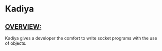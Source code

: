 # Kadiya

<u><h2>OVERVIEW:</h2></u>
<p>Kadiya gives a developer the comfort to write socket programs with the use of objects.</p>
